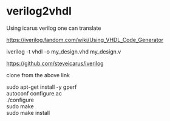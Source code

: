 # verilog2vhdl

Using icarus verilog one can translate 


https://iverilog.fandom.com/wiki/Using_VHDL_Code_Generator


iverilog -t vhdl -o my_design.vhd my_design.v<br/>



https://github.com/steveicarus/iverilog

clone from the above link<br/>


sudo apt-get install -y gperf<br/>
autoconf configure.ac<br/>
./configure<br/>
sudo make<br/>
sudo make install<br/>
